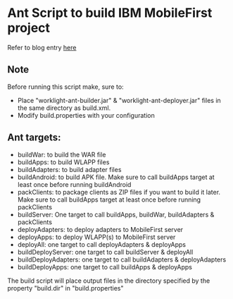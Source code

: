 # Ant Script to build IBM MobileFirst project
Refer to blog entry [here](http://www.mobilefirst.tips/automating-build-deployment-of-mobilefirst-platform-projects/)

## Note
Before running this script make, sure to:
- Place "worklight-ant-builder.jar" & "worklight-ant-deployer.jar" files in the same directory as build.xml.
- Modify build.properties with your configuration

## Ant targets:
- buildWar: to build the WAR file
- buildApps: to build WLAPP files
- buildAdapters: to build adapter files
- buildAndroid: to build APK file. Make sure to call buildApps target at least once before running buildAndroid
- packClients: to package clients as ZIP files if you want to build it later.  Make sure to call buildApps target at least once before running packClients
- buildServer: One target to call buildApps, buildWar, buildAdapters & packClients
- deployAdapters: to deploy adapters to MobileFirst server
- deployApps: to deploy WLAPP(s) to MobileFirst server
- deployAll: one target to call deployAdapters & deployApps
- buildDeployServer: one target to call buildServer & deployAll
- buildDeployAdapters:  one target to call buildAdapters & deployAdapters
- buildDeployApps:  one target to call buildApps & deployApps

The build script will place output files in the directory specified by the property "build.dir" in "build.properties"